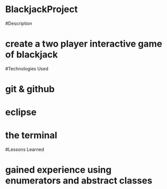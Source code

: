 # BlackjackProject

#Description
# create a two player interactive game of blackjack

#Technologies Used
# git & github
# eclipse
# the terminal

#Lessons Learned
# gained experience using enumerators and abstract classes
